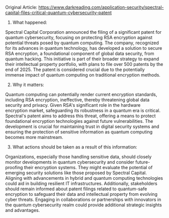 Original Article: https://www.darkreading.com/application-security/spectral-capital-files-critical-quantum-cybersecurity-patent

1) What happened:

Spectral Capital Corporation announced the filing of a significant patent for quantum cybersecurity, focusing on protecting RSA encryption against potential threats posed by quantum computing. The company, recognized for its advances in quantum technology, has developed a solution to secure RSA encryption, a foundational component of global data security, from quantum hacking. This initiative is part of their broader strategy to expand their intellectual property portfolio, with plans to file over 500 patents by the end of 2025. The patent is considered crucial due to the potentially immense impact of quantum computing on traditional encryption methods.

2) Why it matters:

Quantum computing can potentially render current encryption standards, including RSA encryption, ineffective, thereby threatening global data security and privacy. Given RSA's significant role in the hardware encryption market, safeguarding its robustness in a quantum era is critical. Spectral's patent aims to address this threat, offering a means to protect foundational encryption technologies against future vulnerabilities. The development is crucial for maintaining trust in digital security systems and ensuring the protection of sensitive information as quantum computing becomes more mainstream.

3) What actions should be taken as a result of this information:

Organizations, especially those handling sensitive data, should closely monitor developments in quantum cybersecurity and consider future-proofing their encryption systems. They might evaluate the potential of emerging security solutions like those proposed by Spectral Capital. Aligning with advancements in hybrid and quantum computing technologies could aid in building resilient IT infrastructures. Additionally, stakeholders should remain informed about patent filings related to quantum-safe encryption to safeguard their data and intellectual property from evolving cyber threats. Engaging in collaborations or partnerships with innovators in the quantum cybersecurity realm could provide additional strategic insights and advantages.